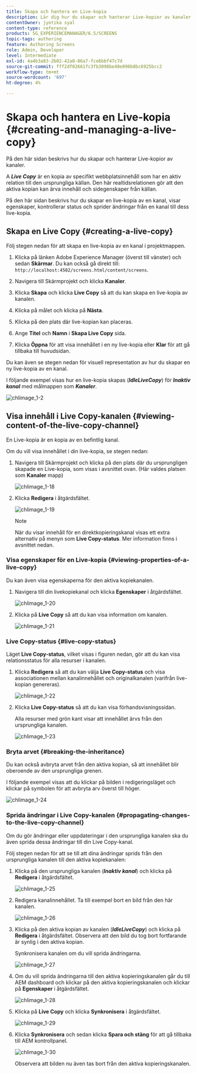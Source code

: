 ```yaml
---
title: Skapa och hantera en Live-kopia
description: Lär dig hur du skapar och hanterar Live-kopior av kanaler i AEM Screens.
contentOwner: jyotika syal
content-type: reference
products: SG_EXPERIENCEMANAGER/6.5/SCREENS
topic-tags: authoring
feature: Authoring Screens
role: Admin, Developer
level: Intermediate
exl-id: 4a4b3a83-2b02-42a0-86a7-fce6bbf47c7d
source-git-commit: fff2df02661fc3fb3098be40e090b8bc6925bcc2
workflow-type: tm+mt
source-wordcount: '697'
ht-degree: 4%

---
```


# Skapa och hantera en Live-kopia {#creating-and-managing-a-live-copy}

På den här sidan beskrivs hur du skapar och hanterar Live-kopior av kanaler.

A ***Live Copy*** är en kopia av specifikt webbplatsinnehåll som har en aktiv relation till den ursprungliga källan. Den här realtidsrelationen gör att den aktiva kopian kan ärva innehåll och sidegenskaper från källan.

På den här sidan beskrivs hur du skapar en live-kopia av en kanal, visar egenskaper, kontrollerar status och sprider ändringar från en kanal till dess live-kopia.


## Skapa en Live Copy {#creating-a-live-copy}

Följ stegen nedan för att skapa en live-kopia av en kanal i projektmappen.

1. Klicka på länken Adobe Experience Manager (överst till vänster) och sedan **Skärmar**. Du kan också gå direkt till: `http://localhost:4502/screens.html/content/screens`.

1. Navigera till Skärmprojekt och klicka **Kanaler**.
1. Klicka **Skapa** och klicka **Live Copy** så att du kan skapa en live-kopia av kanalen.
1. Klicka på målet och klicka på **Nästa**.
1. Klicka på den plats där live-kopian kan placeras.
1. Ange **Titel** och **Namn** i **Skapa Live Copy** sida.

1. Klicka **Öppna** för att visa innehållet i en ny live-kopia eller **Klar** för att gå tillbaka till huvudsidan.

Du kan även se stegen nedan för visuell representation av hur du skapar en ny live-kopia av en kanal.

I följande exempel visas hur en live-kopia skapas (***IdleLiveCopy***) för ***Inaktiv kanal*** med målmappen som ***Kanaler***.

![chlimage_1-2](assets/chlimage_1-2.gif)

## Visa innehåll i Live Copy-kanalen {#viewing-content-of-the-live-copy-channel}

En Live-kopia är en kopia av en befintlig kanal.

Om du vill visa innehållet i din live-kopia, se stegen nedan:

1. Navigera till Skärmprojekt och klicka på den plats där du ursprungligen skapade en Live-kopia, som visas i avsnittet ovan. (Här valdes platsen som **Kanaler** mapp)

   ![chlimage_1-18](assets/chlimage_1-18.png)

1. Klicka **Redigera** i åtgärdsfältet.

   ![chlimage_1-19](assets/chlimage_1-19.png)

   >[!NOTE]
   >
   >När du visar innehåll för en direktkopieringskanal visas ett extra alternativ på menyn som **Live Copy-status**. Mer information finns i avsnittet nedan.

### Visa egenskaper för en Live-kopia {#viewing-properties-of-a-live-copy}

Du kan även visa egenskaperna för den aktiva kopiekanalen.

1. Navigera till din livekopiekanal och klicka **Egenskaper** i åtgärdsfältet.

   ![chlimage_1-20](assets/chlimage_1-20.png)

1. Klicka på **Live Copy** så att du kan visa information om kanalen.

   ![chlimage_1-21](assets/chlimage_1-21.png)

### Live Copy-status {#live-copy-status}

Läget **Live Copy-status**, vilket visas i figuren nedan, gör att du kan visa relationsstatus för alla resurser i kanalen.

1. Klicka **Redigera** så att du kan välja **Live Copy-status** och visa associationen mellan kanalinnehållet och originalkanalen (varifrån live-kopian genereras).

   ![chlimage_1-22](assets/chlimage_1-22.png)

1. Klicka **Live Copy-status** så att du kan visa förhandsvisningssidan.

   Alla resurser med grön kant visar att innehållet ärvs från den ursprungliga kanalen.

   ![chlimage_1-23](assets/chlimage_1-23.png)

### Bryta arvet {#breaking-the-inheritance}

Du kan också avbryta arvet från den aktiva kopian, så att innehållet blir oberoende av den ursprungliga grenen.

I följande exempel visas att du klickar på bilden i redigeringsläget och klickar på symbolen för att avbryta arv överst till höger.

![chlimage_1-24](assets/chlimage_1-24.png)

### Sprida ändringar i Live Copy-kanalen {#propagating-changes-to-the-live-copy-channel}

Om du gör ändringar eller uppdateringar i den ursprungliga kanalen ska du även sprida dessa ändringar till din Live Copy-kanal.

Följ stegen nedan för att se till att dina ändringar sprids från den ursprungliga kanalen till den aktiva kopiekanalen:

1. Klicka på den ursprungliga kanalen (***Inaktiv kanal***) och klicka på **Redigera** i åtgärdsfältet.

   ![chlimage_1-25](assets/chlimage_1-25.png)

1. Redigera kanalinnehållet. Ta till exempel bort en bild från den här kanalen.

   ![chlimage_1-26](assets/chlimage_1-26.png)

1. Klicka på den aktiva kopian av kanalen (***IdleLiveCopy***) och klicka på **Redigera** i åtgärdsfältet. Observera att den bild du tog bort fortfarande är synlig i den aktiva kopian.

   Synkronisera kanalen om du vill sprida ändringarna.

   ![chlimage_1-27](assets/chlimage_1-27.png)

1. Om du vill sprida ändringarna till den aktiva kopieringskanalen går du till AEM dashboard och klickar på den aktiva kopieringskanalen och klickar på **Egenskaper** i åtgärdsfältet.

   ![chlimage_1-28](assets/chlimage_1-28.png)

1. Klicka på **Live Copy** och klicka **Synkronisera** i åtgärdsfältet.

   ![chlimage_1-29](assets/chlimage_1-29.png)

1. Klicka **Synkronisera** och sedan klicka **Spara och stäng** för att gå tillbaka till AEM kontrollpanel.

   ![chlimage_1-30](assets/chlimage_1-30.png)

   Observera att bilden nu även tas bort från den aktiva kopieringskanalen.
